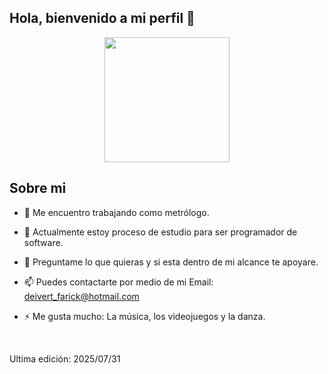 ## Hola, bienvenido a mi perfil 👋
<p align="center">
  <img width="200" src=https://github.com/Deihei10/Perfil/blob/e62976a08e5c68be363022a58174d9479bc26e05/Imagen.jpg>
</p>
<h2> Sobre mi </h2>
</p>

- 🔭 Me encuentro trabajando como metrólogo.

- 🌱 Actualmente estoy proceso de estudio para ser programador de software.
  
- 💬 Preguntame lo que quieras y si esta dentro de mi alcance te apoyare.
  
- 📫 Puedes contactarte por medio de mi Email: deivert_farick@hotmail.com
  
- ⚡ Me gusta mucho: La música, los videojuegos y la danza.
<br>
</p>
</p>
</p>
Ultima edición: 2025/07/31
